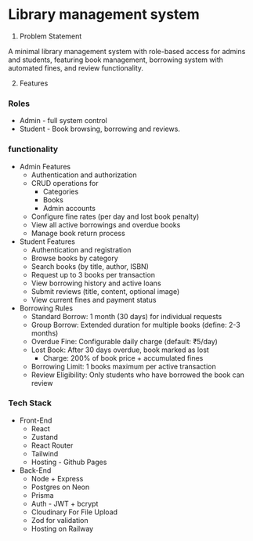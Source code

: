 # Library management system

1. Problem Statement

A minimal library management system with role-based access for admins and students, featuring book management, borrowing system with automated fines, and review functionality.

2. Features
### Roles
- Admin - full system control
- Student - Book browsing,  borrowing and reviews.
### functionality
- Admin Features
    - Authentication and authorization
    - CRUD operations for
        - Categories
        - Books
        - Admin accounts
    - Configure fine rates (per day and lost book penalty)
    - View all active borrowings and overdue books
    - Manage book return process
- Student Features
    - Authentication and registration
    - Browse books by category
    - Search books (by title, author, ISBN)
    - Request up to 3 books per transaction
    - View borrowing history and active loans
    - Submit reviews (title, content, optional image)
    - View current fines and payment status
- Borrowing Rules
    - Standard Borrow: 1 month (30 days) for individual requests
    - Group Borrow: Extended duration for multiple books (define: 2-3 months)
    - Overdue Fine: Configurable daily charge (default: ₹5/day)
    - Lost Book: After 30 days overdue, book marked as lost
        - Charge: 200% of book price + accumulated fines
    - Borrowing Limit: 1 books maximum per active transaction
    - Review Eligibility: Only students who have borrowed the book can review
### Tech Stack
- Front-End
    - React
    - Zustand
    - React Router
    - Tailwind
    - Hosting - Github Pages
- Back-End
    - Node + Express
    - Postgres on Neon
    - Prisma
    - Auth - JWT + bcrypt
    - Cloudinary For File Upload
    - Zod for validation
    - Hosting on Railway